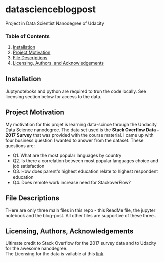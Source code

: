 # datascienceblogpost
Project in Data Scientist Nanodegree of Udacity

### Table of Contents

1. [Installation](#installation)
2. [Project Motivation](#motivation)
3. [File Descriptions](#files)
4. [Licensing, Authors, and Acknowledgements](#licensing)

## Installation <a name="installation"></a>

Juptynoteboks and python are required to trun the code locally. See licensing section below for access to the data.

## Project Motivation<a name="motivation"></a>

My motivation for this projet is learning data-scince through the Undacity Data Science nanodegree. The data set used is the **Stack Overflow Data - 2017 Survey** that was provided with the course material. I came up with four business 
question I wanted to answer from the dataset. These questions are:

- Q1. What are the most popular languages by country
- Q2. Is there a correlation between most popular languages choice and job satisfaction
- Q3. How does parent's highest education relate to highest respondent education
- Q4. Does remote work increase need for StackoverFlow? 

## File Descriptions <a name="files"></a>

THere are only three main files in this repo - this ReadMe file, the jupyter notebook and the blog-post. All other files are supportive of these three..  


## Licensing, Authors, Acknowledgements<a name="licensing"></a>

Ultimate credit to Stack Overflow for the 2017 survey data and to Udacity for the awesome nanodegree.  
The Licensing for the data is vailable at this [link](https://www.kaggle.com/stackoverflow/so-survey-2017/data).   
